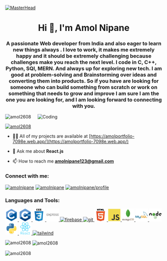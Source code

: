 [![MasterHead](https://images.squarespace-cdn.com/content/v1/5fe68627f6fc307bb51a1764/1609663973815-R6ZQTWOC02QZI3IAYBIO/Hello+Dev+World+Facebook+cover+(1).png?format=2500w)](https://amol2608.io)
<h1 align="center">Hi 👋, I'm Amol Nipane</h1>
<h3 align="center">A passionate Web developer from India and also eager to learn new things always . I love to work, it makes me extremely happy and it should be extremely challenging because challenges make you reach the next level. I code in C, C++, Python, SQl, MERN. And always up for exploring new tech. I am good at problem-solving and Brainstorming over ideas and converting them into products. So if you have are looking for someone who can build something from scratch or work on something that needs to grow and improve I am sure I am the one you are looking for, and I am looking forward to connecting with you.</h3>

<img align="right" alt="Coding" width="400" src="https://miro.medium.com/v2/resize:fit:1360/1*IRGHmiGsa16stedQvIaZfw.gif"/>

<p align="left"> <img src="https://komarev.com/ghpvc/?username=amol2608&label=Profile%20views&color=0e75b6&style=flat" alt="amol2608" /> </p>

<p align="left"> <a href="https://github.com/ryo-ma/github-profile-trophy"><img src="https://github-profile-trophy.vercel.app/?username=amol2608" alt="amol2608" /></a> </p>

- 👨‍💻 All of my projects are available at [https://amolportfolio-7098e.web.app/](https://amolportfolio-7098e.web.app/)

- 💬 Ask me about **React.js**

- 📫 How to reach me **amolnipane123@gmail.com**

<h3 align="left">Connect with me:</h3>
<p align="left">
<a href="https://linkedin.com/in/amolnipane" target="blank"><img align="center" src="https://raw.githubusercontent.com/rahuldkjain/github-profile-readme-generator/master/src/images/icons/Social/linked-in-alt.svg" alt="amolnipane" height="30" width="40" /></a>
<a href="https://www.leetcode.com/amolnipane" target="blank"><img align="center" src="https://raw.githubusercontent.com/rahuldkjain/github-profile-readme-generator/master/src/images/icons/Social/leet-code.svg" alt="amolnipane" height="30" width="40" /></a>
<a href="https://auth.geeksforgeeks.org/user/amolnipane/profile" target="blank"><img align="center" src="https://raw.githubusercontent.com/rahuldkjain/github-profile-readme-generator/master/src/images/icons/Social/geeks-for-geeks.svg" alt="amolnipane/profile" height="30" width="40" /></a>
</p>

<h3 align="left">Languages and Tools:</h3>
<p align="left"> <a href="https://www.cprogramming.com/" target="_blank" rel="noreferrer"> <img src="https://raw.githubusercontent.com/devicons/devicon/master/icons/c/c-original.svg" alt="c" width="40" height="40"/> </a> <a href="https://www.w3schools.com/cpp/" target="_blank" rel="noreferrer"> <img src="https://raw.githubusercontent.com/devicons/devicon/master/icons/cplusplus/cplusplus-original.svg" alt="cplusplus" width="40" height="40"/> </a> <a href="https://www.w3schools.com/css/" target="_blank" rel="noreferrer"> <img src="https://raw.githubusercontent.com/devicons/devicon/master/icons/css3/css3-original-wordmark.svg" alt="css3" width="40" height="40"/> </a> <a href="https://expressjs.com" target="_blank" rel="noreferrer"> <img src="https://raw.githubusercontent.com/devicons/devicon/master/icons/express/express-original-wordmark.svg" alt="express" width="40" height="40"/> </a> <a href="https://firebase.google.com/" target="_blank" rel="noreferrer"> <img src="https://www.vectorlogo.zone/logos/firebase/firebase-icon.svg" alt="firebase" width="40" height="40"/> </a> <a href="https://git-scm.com/" target="_blank" rel="noreferrer"> <img src="https://www.vectorlogo.zone/logos/git-scm/git-scm-icon.svg" alt="git" width="40" height="40"/> </a> <a href="https://www.w3.org/html/" target="_blank" rel="noreferrer"> <img src="https://raw.githubusercontent.com/devicons/devicon/master/icons/html5/html5-original-wordmark.svg" alt="html5" width="40" height="40"/> </a> <a href="https://developer.mozilla.org/en-US/docs/Web/JavaScript" target="_blank" rel="noreferrer"> <img src="https://raw.githubusercontent.com/devicons/devicon/master/icons/javascript/javascript-original.svg" alt="javascript" width="40" height="40"/> </a> <a href="https://www.mongodb.com/" target="_blank" rel="noreferrer"> <img src="https://raw.githubusercontent.com/devicons/devicon/master/icons/mongodb/mongodb-original-wordmark.svg" alt="mongodb" width="40" height="40"/> </a> <a href="https://www.mysql.com/" target="_blank" rel="noreferrer"> <img src="https://raw.githubusercontent.com/devicons/devicon/master/icons/mysql/mysql-original-wordmark.svg" alt="mysql" width="40" height="40"/> </a> <a href="https://nodejs.org" target="_blank" rel="noreferrer"> <img src="https://raw.githubusercontent.com/devicons/devicon/master/icons/nodejs/nodejs-original-wordmark.svg" alt="nodejs" width="40" height="40"/> </a> <a href="https://www.python.org" target="_blank" rel="noreferrer"> <img src="https://raw.githubusercontent.com/devicons/devicon/master/icons/python/python-original.svg" alt="python" width="40" height="40"/> </a> <a href="https://reactjs.org/" target="_blank" rel="noreferrer"> <img src="https://raw.githubusercontent.com/devicons/devicon/master/icons/react/react-original-wordmark.svg" alt="react" width="40" height="40"/> </a> <a href="https://tailwindcss.com/" target="_blank" rel="noreferrer"> <img src="https://www.vectorlogo.zone/logos/tailwindcss/tailwindcss-icon.svg" alt="tailwind" width="40" height="40"/> </a> </p>

<p><img align="left" src="https://github-readme-stats.vercel.app/api/top-langs?username=amol2608&show_icons=true&locale=en&layout=compact" alt="amol2608" /></p>

<p>&nbsp;<img align="center" src="https://github-readme-stats.vercel.app/api?username=amol2608&show_icons=true&locale=en" alt="amol2608" /></p>

<p><img align="center" src="https://github-readme-streak-stats.herokuapp.com/?user=amol2608&" alt="amol2608" /></p>
